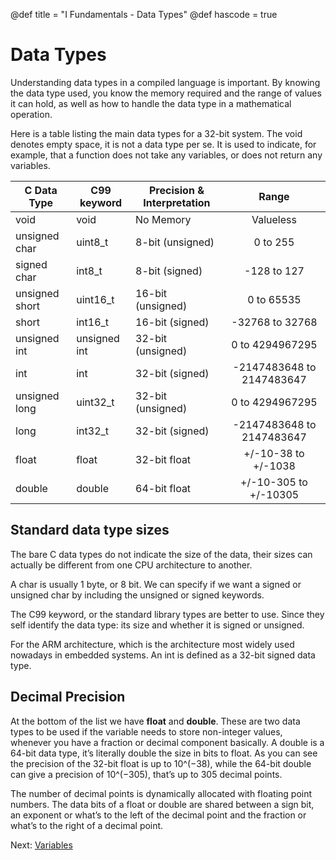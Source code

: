 @def title = "I Fundamentals - Data Types"
@def hascode = true

# Data Types

Understanding data types in a compiled language is important. By knowing the data type used, you know the memory required and the range of values it can hold, as well as how to handle the data type in a mathematical operation. 

Here is a table listing the main data types for a 32-bit system. The void denotes empty space, it is not a data type per se. It is used to indicate, for example, that a function does not take any variables, or does not return any variables. 

| C Data Type    | C99 keyword  | Precision & Interpretation |           Range           |
|----------------|--------------|----------------------------|:-------------------------:|
| void           | void         | No Memory                  |         Valueless         |
| unsigned char  | uint8_t      | 8-bit (unsigned)           |          0 to 255         |
| signed char    | int8_t       | 8-bit (signed)             |        -128 to 127        |
| unsigned short | uint16_t     | 16-bit (unsigned)          |         0 to 65535        |
| short          | int16_t      | 16-bit (signed)            |      -32768 to 32768      |
| unsigned int   | unsigned int | 32-bit (unsigned)          |      0 to 4294967295      |
| int            | int          | 32-bit (signed)            | -2147483648 to 2147483647 |
| unsigned long  | uint32_t     | 32-bit (unsigned)          |      0 to 4294967295      |
| long           | int32_t      | 32-bit (signed)            | -2147483648 to 2147483647 |
| float          | float        | 32-bit float               |    +/-10-38 to +/-1038    |
| double         | double       | 64-bit float               |   +/-10-305 to +/-10305   |

## Standard data type sizes
The bare C data types do not indicate the size of the data, their sizes can actually be different from one CPU architecture to another. 

A char is usually 1 byte, or 8 bit. We can specify if we want a signed or unsigned char by including the unsigned or signed keywords. 

The C99 keyword, or the standard library types are better to use. Since they self identify the data type: its size and whether it is signed or unsigned. 

For the ARM architecture, which is the architecture most widely used nowadays in embedded systems. An int is defined as a 32-bit signed data type. 

## Decimal Precision
At the bottom of the list we have **float** and **double**. These are two data types to be used if the variable needs to store non-integer values, whenever you have a fraction or decimal component basically. A double is a 64-bit data type, it’s literally double the size in bits to float. As you can see the precision of the 32-bit float is up to 10^(−38), while the 64-bit double can give a precision of 10^(−305), that’s up to 305 decimal points. 

The number of decimal points is dynamically allocated with floating point numbers. The data bits of a float or double are shared between a sign bit, an exponent or what’s to the left of the decimal point and the fraction or what’s to the right of a decimal point.

<!-- TODO: Add illustration for float -->
Next: [Variables](../lesson4/)


